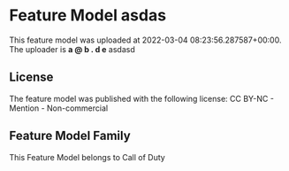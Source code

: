# Feature Model asdas
This feature model was uploaded at 2022-03-04 08:23:56.287587+00:00. The uploader is **a @ b . d e**
asdasd
## License
The feature model was published with the following license:
CC BY-NC - Mention - Non-commercial
## Feature Model Family
This Feature Model belongs to Call of Duty
